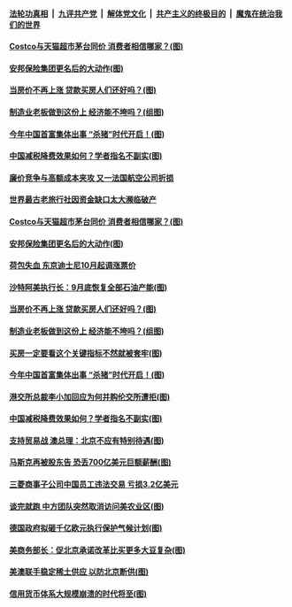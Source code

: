 ####  [法轮功真相](../../../../basic/blob/master/README.md?t=09221513) &nbsp;|&nbsp; [九评共产党](../../../../9ping.md/blob/master/README.md?t=09221513) &nbsp;|&nbsp; [解体党文化](../../../../jtdwh.md/blob/master/README.md?t=09221513)  &nbsp;|&nbsp; [共产主义的终极目的](../../../../gczydzjmd.md/blob/master/README.md?t=09221513) &nbsp;|&nbsp; [魔鬼在统治我们的世界](../../../../mgztzwmdsj.md/blob/master/README.md?t=09221513) 

#### [Costco与天猫超市茅台同价 消费者相信哪家？(图)](../pages/p5/908129.md?t=09221513) 

#### [安邦保险集团更名后的大动作(图)](../pages/p5/908090.md?t=09221513) 

#### [当房价不再上涨 贷款买房人们还好吗？(图)](../pages/p5/908092.md?t=09221513) 

#### [制造业老板做到这份上 经济能不垮吗？(组图)](../pages/p5/908101.md?t=09221513) 

#### [今年中国首富集体出事 “杀猪”时代开启！(图)](../pages/p5/908087.md?t=09221513) 

#### [中国减税降费效果如何？学者指名不副实(图)](../pages/p5/908078.md?t=09221513) 

#### [廉价竞争与高额成本夹攻 又一法国航空公司折损](../pages/p5/908160.md?t=09221513) 

#### [世界最古老旅行社因资金缺口太大濒临破产](../pages/p5/908157.md?t=09221513) 

#### [Costco与天猫超市茅台同价 消费者相信哪家？(图)](../pages/p5/908129.md?t=09221513) 

#### [安邦保险集团更名后的大动作(图)](../pages/p5/908090.md?t=09221513) 

#### [荷包失血 东京迪士尼10月起调涨票价](../pages/p5/908132.md?t=09221513) 

#### [沙特阿美执行长：9月底恢复全部石油产能(图)](../pages/p5/908130.md?t=09221513) 

#### [当房价不再上涨 贷款买房人们还好吗？(图)](../pages/p5/908092.md?t=09221513) 

#### [制造业老板做到这份上 经济能不垮吗？(组图)](../pages/p5/908101.md?t=09221513) 

#### [买房一定要看这个关键指标不然就被套牢(图)](../pages/p5/908093.md?t=09221513) 

#### [今年中国首富集体出事 “杀猪”时代开启！(图)](../pages/p5/908087.md?t=09221513) 

#### [港交所总裁李小加回应为何并购伦交所遭拒(图)](../pages/p5/908085.md?t=09221513) 

#### [中国减税降费效果如何？学者指名不副实(图)](../pages/p5/908078.md?t=09221513) 

#### [支持贸易战 澳总理：北京不应有特别待遇(图)](../pages/p5/908070.md?t=09221513) 

#### [马斯克再被股东告 恐丢700亿美元巨额薪酬(图)](../pages/p5/908068.md?t=09221513) 

#### [三菱商事子公司中国员工违法交易 亏损3.2亿美元](../pages/p5/908046.md?t=09221513) 

#### [谈完就跑 中方团队突然取消访问美农业区(图)](../pages/p5/908041.md?t=09221513) 

#### [德国政府拟砸千亿欧元执行保护气候计划(图)](../pages/p5/908038.md?t=09221513) 

#### [美商务部长：促北京承诺改革比买更多大豆复杂(图)](../pages/p5/908037.md?t=09221513) 

#### [美澳联手稳定稀土供应 以防北京断供(图)](../pages/p5/908034.md?t=09221513) 

#### [信用货币体系大规模崩溃的时代将至(图)](../pages/p5/907980.md?t=09221513) 

